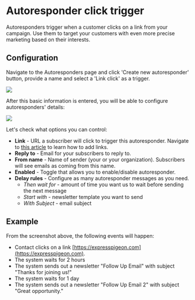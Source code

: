 # Autoresponder click trigger

Autoresponders trigger when a customer clicks on a link from your campaign. Use them to target your customers with even more precise marketing based on their interests.

## Configuration 

Navigate to the Autoresponders page and click 'Create new autoresponder' button, provide a name
and select a 'Link click' as a trigger.  

![](images/autoresponders/responder_1.png)

After this basic information is entered, you will be able to configure autoresponders' details:

![](images/autoresponders/responder_2.png)

Let's check what options you can control:

* **Link** - URL a subscriber will click to trigger this autoresponder. Navigate to [this article](/kb/creating-and-editing-newsletter) to learn how to add links.
* **Reply to** - Email for your subscribers to reply to.
* **From name** - Name of sender (your or your organization). Subscribers will see emails as coming from this name.
* **Enabled** - Toggle that allows you to enable/disable autoresponder.
* **Delay rules** - Configure as many autoresponder messages as you need. 
    * _Then wait for_ - amount of time you want us to wait before sending the next message
    * _Start with_ - newsletter template you want to send
    * _With Subject_ - email subject

## Example

From the screenshot above, the following events will happen: 

* Contact clicks on a link [https://expresspigeon.com](https://expresspigeon.com). 
* The system waits for 2 hours
* The system sends out a newsletter "Follow Up Email" with subject "Thanks for joining us!"
* The system waits for 1 day 
* The system sends out a newsletter "Follow Up Email 2" with subject "Great opportunity."

